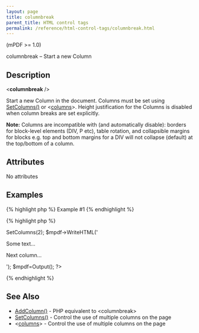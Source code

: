 ```yaml
---
layout: page
title: columnbreak
parent_title: HTML control tags
permalink: /reference/html-control-tags/columnbreak.html
---
```


<div id="bpmbook" class="bpmbook" style="direction:ltr;">
<div class="topic_user_field">
<div id="U0">
<p>(mPDF &gt;= 1.0)</p>
<p>columnbreak – Start a new Column</p>
<h2>Description</h2>

<div class="alert alert-info" role="alert">&lt;<b>columnbreak</b> /&gt;</div>
<p>Start a new Column in the document. Columns must be set using <a href="/reference/mpdf-functions/setcolumns.html">SetColumns()</a> or &lt;<a href="/reference/html-control-tags/columns.html">columns</a>&gt;. Height justification for the Columns is disabled when column breaks are set explicitly.</p>

<div class="alert alert-info" role="alert"><b>Note:</b> Columns are incompatible with (and automatically disable): borders for block-level elements (DIV, P etc), table rotation, and collapsible margins for blocks e.g. top and bottom margins for a DIV will not collapse (default) at the top/bottom of a column.</div>
<h2>Attributes</h2>
<p class="manual_param_dd">No attributes</p>
<h2>Examples</h2>

{% highlight php %}
Example #1
{% endhighlight %}

{% highlight php %}
<?php

<?php

$mpdf=new mPDF();

$mpdf->SetColumns(2);

$mpdf->WriteHTML('<p>Some text...</p><columnbreak /><p>Next column...</p>');

$mpdf=Output();

?>
{% endhighlight %}

<h2>See Also</h2>
<ul>
<li class="manual_boxlist"><a href="/reference/mpdf-functions/bookmark.html">AddColumn()</a> - PHP equivalent to &lt;columnbreak&gt;</li>
<li class="manual_boxlist"><a href="/reference/mpdf-functions/setcolumns.html">SetColumns()</a> - Control the use of multiple columns on the page</li>
<li class="manual_boxlist">&lt;<a href="/reference/html-control-tags/columns.html">columns</a>&gt; - Control the use of multiple columns on the page</li>
</ul>
</div>
</div>

